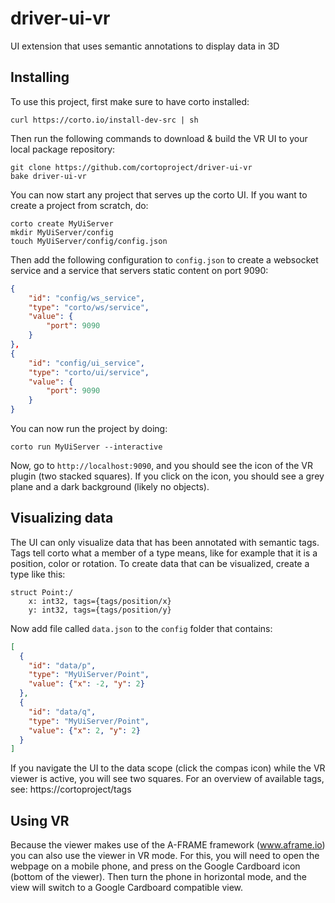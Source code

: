 # driver-ui-vr
UI extension that uses semantic annotations to display data in 3D

## Installing
To use this project, first make sure to have corto installed:
```
curl https://corto.io/install-dev-src | sh
```

Then run the following commands to download & build the VR UI to your local package repository:
```
git clone https://github.com/cortoproject/driver-ui-vr
bake driver-ui-vr
```

You can now start any project that serves up the corto UI. If you want to create a project from scratch, do:
```
corto create MyUiServer
mkdir MyUiServer/config
touch MyUiServer/config/config.json
```
Then add the following configuration to `config.json` to create a websocket service and a service that servers static content on port 9090:
```json
{
    "id": "config/ws_service",
    "type": "corto/ws/service",
    "value": {
        "port": 9090
    }
},
{
    "id": "config/ui_service",
    "type": "corto/ui/service",
    "value": {
        "port": 9090
    }
}
```
You can now run the project by doing:
```
corto run MyUiServer --interactive
```
Now, go to `http://localhost:9090`, and you should see the icon of the VR plugin (two stacked squares). If you click on the icon, you should see a grey plane and a dark background (likely no objects).

## Visualizing data
The UI can only visualize data that has been annotated with semantic tags. Tags tell corto what a member of a type means, like for example that it is a position, color or rotation. To create data that can be visualized, create a type like this:
```
struct Point:/
    x: int32, tags={tags/position/x}
    y: int32, tags={tags/position/y}
```
Now add file called `data.json` to the `config` folder that contains:
```json
[
  {
    "id": "data/p",
    "type": "MyUiServer/Point",
    "value": {"x": -2, "y": 2}
  },
  {
    "id": "data/q",
    "type": "MyUiServer/Point",
    "value": {"x": 2, "y": 2}
  }
]
```
If you navigate the UI to the data scope (click the compas icon) while the VR viewer is active, you will see two squares. For an overview of available tags, see: https://cortoproject/tags

## Using VR
Because the viewer makes use of the A-FRAME framework (www.aframe.io) you can also use the viewer in VR mode. For this, you will need to open the webpage on a mobile phone, and press on the Google Cardboard icon (bottom of the viewer). Then turn the phone in horizontal mode, and the view will switch to a Google Cardboard compatible view.

